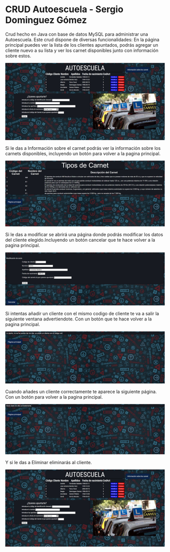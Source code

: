 # CRUD Autoescuela - Sergio Dominguez Gómez

Crud hecho en Java con base de datos MySQL para administrar una Autoescuela. Este crud dispone de diversas funcionalidades: En la página principal puedes ver la lista de los clientes apuntados, podrás agregar un cliente nuevo a su lista y ver los carnet disponibles junto con información sobre estos.

<img src= "https://github.com/SergioDominguez15/CRUD/blob/e58a1cc42403aac1ff277cb8d2a36475d7db4953/Capturas%20Crud/Captura%201.jpg">

Si le das a Información sobre el carnet podrás ver la información sobre los carnets disponibles, incluyendo un botón para volver a la pagina principal.

<img src= "https://github.com/SergioDominguez15/CRUD/blob/d131787752cae8a4cbd1175575a394f0b9cf2b64/Capturas%20Crud/Captura%202.jpg">

Si le das a modificar se abrirá una página donde podrás modificar los datos del cliente elegido.Incluyendo un botón cancelar que te hace volver a la pagina principal.

<img src= "https://github.com/SergioDominguez15/CRUD/blob/e92832849b72619726241ca50f82729d7a4051e6/Capturas%20Crud/Captura%203.jpg">

Si intentas añadir un cliente con el mismo codigo de cliente te va a salir la siguiente ventana advertiendote.  Con un botón que te hace volver a la pagina principal.

<img src= "https://github.com/SergioDominguez15/CRUD/blob/2fd191df042bc6d565563585bcb819eb49758254/Capturas%20Crud/Captura%204.jpg">

Cuando añades un cliente correctamente te aparece la siguiente página. Con un botón para volver a la pagina principal.

<img src="https://github.com/SergioDominguez15/CRUD/blob/2fd191df042bc6d565563585bcb819eb49758254/Capturas%20Crud/Captura%205.jpg">


Y si le das a Eliminar eliminarás al cliente.

<img src="https://github.com/SergioDominguez15/CRUD/blob/e58a1cc42403aac1ff277cb8d2a36475d7db4953/Capturas%20Crud/Captura%201.jpg">
